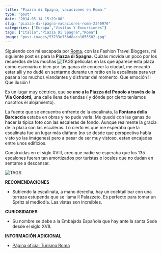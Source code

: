 ```yaml
---
title: "Piazza di Spagna, vacaciones en Roma."
type: "post"
date: "2014-05-14 15:29:00"
slug: "piazza-di-spagna-vacaciones-roma-2346970"
categories: ["Europa","Visitas Y Excursiones"]
tags: ["Italia","Piazza Di Spagna","Roma"]
image: "post-images/53733e756d8acs1655602.jpg"
---
```


 Siguiendo con mi escapada por [Roma,](http://www.missviajes.com/roma-escapada-fecha-regreso-2339722) con las Fashion Travel Bloggers, mi siguiente post es para la **Piazza di Spagna.** Quizás movida un poco por los recuerdos de las muchas ![ TAGS:](post-images/53733e756d8acs1655602.jpg "by missviajes")películas en las que aparece esta plaza como escenario o bien por las ganas de conocer la ciudad, me encantó estar allí y no dudé en sentarme durante un ratito en la escalinata para ver pasar a los muchos viandantes y disfrutar del momento. Que emoción !! Que ilusión !

 Es un lugar muy céntrico, que s**e une a la Piazza del Popolo a través de la Via Condotti**, una calle llena de tiendas ( y dónde por cierto teníamos nosotros el alojamiento).

 La fuente que se encuentra enfrente de la escalinata, la **Fontana della Barcaccia** estaba en obras y no pude verla. Me quedé con las ganas de hacer la típica foto con las escaleras de fondo. Aunque realmente la gracia de la plaza son las escaleras. Lo cierto es que me esperaba que la escalinata fue un lugar más diáfano (no sé desde que perspectiva había visto yo las imágenes) pero a pesar de ser muy vistoso, estan encajadas entre unos edificios.

 Construidas en el siglo XVIII, creo que nadie se esperaba que los 135 escalones fueran tan amortizados por turistas o locales que no dudan en sentarse a descansar.

 ![ TAGS:](post-images/5373408a2ce08s588782.jpg)

 **RECOMENDACIONES**

- Subiendo la escalinata, a mano derecha, hay un cocktail bar con una terraza estupenda que se llama Il Palazzeto. Es perfecto para tomar un Spritz al mediodía. Las vistas son increibles.

 **CURIOSIDADES**

- Su nombre se debe a la Embajada Española que hay ante la santa Sede desde el siglo XVII.

 **INFORMACIÓN ADICIONAL**

- [Página oficial Turismo Roma](http://www.turismoroma.it/)